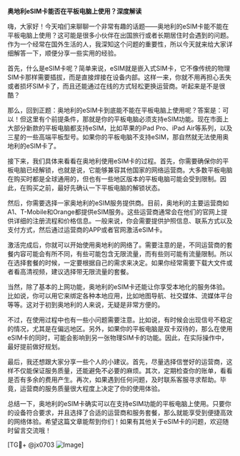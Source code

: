 **奥地利eSIM卡能否在平板电脑上使用？深度解读**

嗨，大家好！今天咱们来聊聊一个非常有趣的话题——奥地利的eSIM卡能不能在平板电脑上使用？这可能是很多小伙伴在出国旅行或者长期居住时会遇到的问题。作为一个经常在国外生活的人，我深知这个问题的重要性，所以今天就来给大家详细解答一下，顺便分享一些实用的经验。

首先，什么是eSIM卡呢？简单来说，eSIM就是嵌入式SIM卡，它不像传统的物理SIM卡那样需要插拔，而是直接焊接在设备内部。这样一来，你就不用再担心丢失或者损坏SIM卡了，而且还能通过在线的方式轻松更换运营商。听起来是不是很酷？

那么，回到正题：奥地利的eSIM卡到底能不能在平板电脑上使用呢？答案是：可以！但这里有个前提条件，那就是你的平板电脑必须支持eSIM功能。现在市面上大部分新款的平板电脑都支持eSIM，比如苹果的iPad Pro、iPad Air等系列，以及三星的一些高端平板型号。如果你的平板电脑不支持eSIM，那自然就无法使用奥地利的eSIM卡了。

接下来，我们具体来看看在奥地利使用eSIM卡的过程。首先，你需要确保你的平板电脑已经解锁，也就是说，它能够兼容其他国家的网络运营商。大多数平板电脑在购买时都是全球通用的，但也有一些地区版本的平板电脑可能会受到限制。因此，在购买之前，最好先确认一下平板电脑的解锁状态。

然后，你需要选择一家奥地利的eSIM服务提供商。目前，奥地利的主要运营商如A1、T-Mobile和Orange都提供eSIM服务。这些运营商通常会在他们的官网上提供详细的注册流程和价格信息。一般来说，你会需要提供护照信息、联系方式以及支付方式，然后通过运营商的APP或者官网激活eSIM卡。

激活完成后，你就可以开始使用奥地利的网络了。需要注意的是，不同运营商的套餐内容可能会有所不同，有些可能包含无限流量，而有些则可能有流量限制。所以在选择套餐的时候，一定要根据自己的需求来决定。如果你经常需要下载大文件或者看高清视频，建议选择带无限流量的套餐。

当然，除了基本的上网功能，奥地利的eSIM卡还能让你享受本地化的服务体验。比如说，你可以用它来绑定各种本地应用，比如地图导航、社交媒体、流媒体平台等等。这对于初到奥地利的人来说，无疑是非常方便的。

不过，在使用过程中也有一些小问题需要注意。比如说，有时候会出现信号不稳定的情况，尤其是在偏远地区。另外，如果你的平板电脑是双卡双待的，那么在使用eSIM卡的同时，可能会影响到另一张物理SIM卡的功能。因此，在实际操作中，最好提前做好规划。

最后，我还想跟大家分享一些个人的小建议。首先，尽量选择信誉好的运营商，这样不仅能保证服务质量，还能避免不必要的麻烦。其次，定期检查你的账单，看看是否有多余的费用产生。再次，如果遇到任何问题，及时联系客服寻求帮助。毕竟，运营商的服务质量很大程度上决定了你的使用体验。

总结一下，奥地利的eSIM卡确实可以在支持eSIM功能的平板电脑上使用。只要你的设备符合要求，并且选择了合适的运营商和服务套餐，那么就能享受到便捷高效的网络体验。希望这篇文章能帮到你们！如果有其他关于eSIM卡的问题，欢迎随时留言交流哦！

[TG💪+ @jx0703 ![Image](https://github.com/user-attachments/assets/dbca1d08-cadb-493c-b0ec-ad6f7a83f270)]